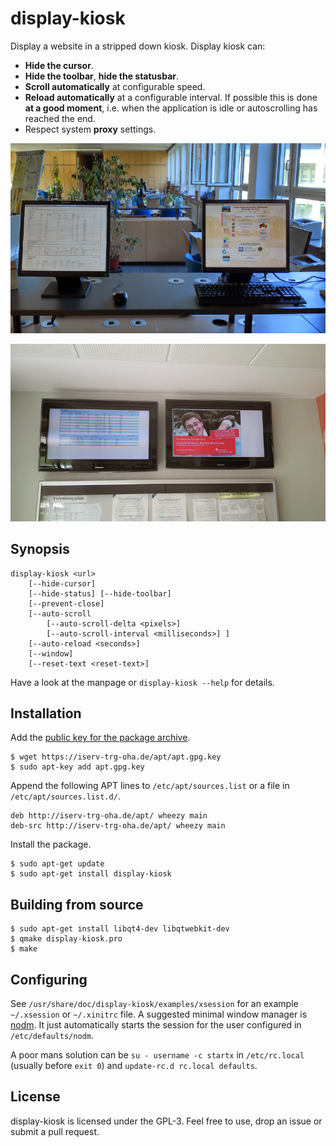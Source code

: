 display-kiosk
=============

Display a website in a stripped down kiosk. Display kiosk can:

 - **Hide the cursor**.
 - **Hide the toolbar**, **hide the statusbar**.
 - **Scroll automatically** at configurable speed.
 - **Reload automatically** at a configurable interval. If possible this is
   done **at a good moment**, i.e. when the application is idle or autoscrolling
   has reached the end.
 - Respect system **proxy** settings.

![Web kiosks](/photo-kiosks.jpg "Web kiosks")

![Public displays](/photo-displays.jpg "Public displays")

Synopsis
--------

    display-kiosk <url>
        [--hide-cursor]
        [--hide-status] [--hide-toolbar]
        [--prevent-close]
        [--auto-scroll
            [--auto-scroll-delta <pixels>]
            [--auto-scroll-interval <milliseconds>] ]
        [--auto-reload <seconds>]
        [--window]
        [--reset-text <reset-text>]

Have a look at the manpage or `display-kiosk --help` for details.

Installation
------------

Add the
[public key for the package archive](https://iserv-trg-oha.de/apt/apt.gpg.key).

    $ wget https://iserv-trg-oha.de/apt/apt.gpg.key
    $ sudo apt-key add apt.gpg.key

Append the following APT lines to `/etc/apt/sources.list` or a file in
`/etc/apt/sources.list.d/`.

    deb http://iserv-trg-oha.de/apt/ wheezy main
    deb-src http://iserv-trg-oha.de/apt/ wheezy main

Install the package.

    $ sudo apt-get update
    $ sudo apt-get install display-kiosk

Building from source
--------------------

    $ sudo apt-get install libqt4-dev libqtwebkit-dev
    $ qmake display-kiosk.pro
    $ make

Configuring
-----------

See `/usr/share/doc/display-kiosk/examples/xsession` for an example
`~/.xsession` or `~/.xinitrc` file. A suggested minimal window manager is
[nodm](http://www.enricozini.org/sw/nodm/). It just automatically starts the
session for the user configured in `/etc/defaults/nodm`.

A poor mans solution can be `su - username -c startx` in `/etc/rc.local`
(usually before `exit 0`) and `update-rc.d rc.local defaults`.

License
-------

display-kiosk is licensed under the GPL-3. Feel free to use, drop an issue or
submit a pull request.
